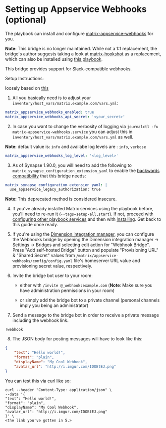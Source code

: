 # Setting up Appservice Webhooks (optional)

The playbook can install and configure [matrix-appservice-webhooks](https://github.com/turt2live/matrix-appservice-webhooks) for you.

**Note**: This bridge is no longer maintained. While not a 1:1 replacement, the bridge's author suggests taking a look at [matrix-hookshot](https://github.com/Half-Shot/matrix-hookshot) as a replacement, which can also be installed using [this playbook](configuring-playbook-bridge-hookshot.md).

This bridge provides support for Slack-compatible webhooks.

Setup Instructions:

loosely based on [this](https://github.com/turt2live/matrix-appservice-webhooks/blob/master/README.md)

1. All you basically need is to adjust your `inventory/host_vars/matrix.example.com/vars.yml`:

```yaml
matrix_appservice_webhooks_enabled: true
matrix_appservice_webhooks_api_secret: '<your_secret>'
```

2. In case you want to change the verbosity of logging via `journalctl -fu matrix-appservice-webhooks.service` you can adjust this in `inventory/host_vars/matrix.example.com/vars.yml` as well.

**Note**: default value is: `info` and availabe log levels are : `info`, `verbose`

```yaml
matrix_appservice_webhooks_log_level: '<log_level>'
```

3. As of Synapse 1.90.0, you will need to add the following to `matrix_synapse_configuration_extension_yaml` to enable the [backwards compatibility](https://matrix-org.github.io/synapse/latest/upgrade#upgrading-to-v1900) that this bridge needs:
```yaml
matrix_synapse_configuration_extension_yaml: |
  use_appservice_legacy_authorization: true
```
**Note**: This deprecated method is considered insecure.

4. If you've already installed Matrix services using the playbook before, you'll need to re-run it (`--tags=setup-all,start`). If not, proceed with [configuring other playbook services](configuring-playbook.md) and then with [Installing](installing.md). Get back to this guide once ready.

5. If you're using the [Dimension integration manager](configuring-playbook-dimension.md), you can configure the Webhooks bridge by opening the Dimension integration manager -> Settings -> Bridges and selecting edit action for "Webhook Bridge". Press "Add self-hosted Bridge" button and populate "Provisioning URL"  & "Shared Secret" values from `/matrix/appservice-webhooks/config/config.yaml` file's homeserver URL value and provisioning secret value, respectively.

6. Invite the bridge bot user to your room:

    - either with `/invite @_webhook:example.com` (**Note**: Make sure you have administration permissions in your room)

    - or simply add the bridge bot to a private channel (personal channels imply you being an administrator)

7. Send a message to the bridge bot in order to receive a private message including the webhook link.
```
!webhook
```

8. The JSON body for posting messages will have to look like this:
```json
{
    "text": "Hello world!",
    "format": "plain",
    "displayName": "My Cool Webhook",
    "avatar_url": "http://i.imgur.com/IDOBtEJ.png"
}
```

You can test this via curl like so:

```
curl --header "Content-Type: application/json" \
--data '{
"text": "Hello world!",
"format": "plain",
"displayName": "My Cool Webhook",
"avatar_url": "http://i.imgur.com/IDOBtEJ.png"
}' \
<the link you've gotten in 5.>
```
